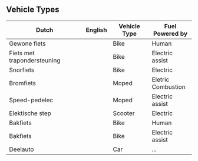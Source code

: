 ## Vehicle Types

| Dutch | English | Vehicle Type | Fuel<br>Powered by |
| -- | -- | -- | -- |
Gewone fiets | | Bike | Human
Fiets met trapondersteuning | | Bike | Electric assist
Snorfiets | | Bike | Electric
Bromfiets | | Moped | Eletric <br> Combustion
Speed-pedelec || Moped | Electric assist
Elektische step  || Scooter | Electric
Bakfiets || Bike | Human
Bakfiets || Bike | Electric assist
Deelauto || Car | ...
